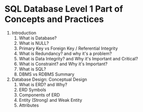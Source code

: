 # SQL Database Level 1 Part of Concepts and Practices

1. Introduction
    1. What is Database?
    2. What is NULL?
    3. Primary Key vs Foreign Key / Referential Integrity
    4. What is Redundancy? and why it's a problem?
    5. What is Data Integrity? and Why it's Important and Critical?
    6. What is Constraint? and Why it's Important?
    7. What is SQL?
    8. DBMS vs RDBMS Summary
2. Database Design: Conceptual Design
    1. What is ERD? and Why?
    2. ERD Symbols
    3. Components of ERD
    4. Entity (Strong) and Weak Entity
    5. Attributes